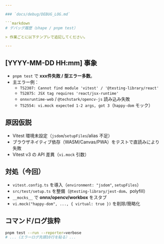 ```yaml
---

### `docs/debug/DEBUG_LOG.md`

```markdown
# デバッグ履歴（shape / pnpm test）

> 作業ごとに以下テンプレで追記してください。

---
```


## [YYYY-MM-DD HH:mm] 事象

- `pnpm test` で **xxx件失敗 / 型エラー多数**。
- 主エラー例：
  - `TS2307: Cannot find module 'vitest' / '@testing-library/react'`
  - `TS2875: JSX tag requires 'react/jsx-runtime'`
  - `onnxruntime-web` / `@techstark/opencv-js` 読み込み失敗
  - `TS2554: vi.mock expected 1-2 args, got 3`（`happy-dom` モック）

## 原因仮説

- Vitest 環境未設定（`jsdom`/`setupFiles`/alias 不足）
- ブラウザネイティブ依存（WASM/Canvas/PWA）をテストで直読みにより失敗
- Vitest v3 の API 差異（`vi.mock` 引数）

## 対処（今回）

- `vitest.config.ts` を導入（`environment: "jsdom"`, `setupFiles`）
- `src/test/setup.ts` を整備（`@testing-library/jest-dom`、polyfill）
- `__mocks__` で **onnx/opencv/workbox** をスタブ
- `vi.mock("happy-dom", ..., { virtual: true })` を削除/簡略化

## コマンド/ログ抜粋

```bash
pnpm test --run --reporter=verbose
# ...（エラーログ先頭10行を貼る）...
```
